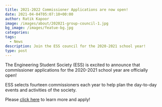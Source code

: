 ```yaml
---
title: 2021-2022 Commissioner Applications are now open!
date: 2021-04-04T05:07:10+00:00
author: Ratik Kapoor
image: /images/about/202021-group-council-1.jpg
bg_image: /images/featue-bg.jpg
categories:
tags:
  - News
description: Join the ESS council for the 2020-2021 school year!
type: post
---
```


The Engineering Student Society (ESS) is excited to announce that commissioner applications for the 2020-2021 school year are officially open!

ESS selects fourteen commissioners each year to help plan the day-to-day events and activities of the society.

Please [click here](https://essucalgary.com/get-involved/applications/commissioner/) to learn more and apply!
